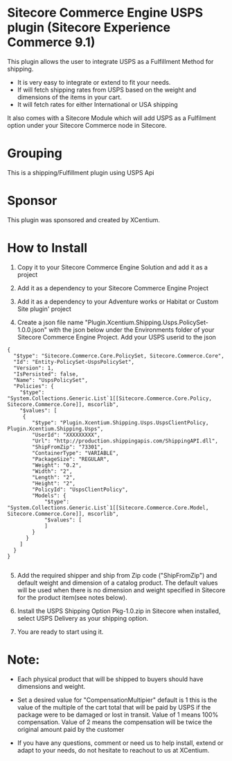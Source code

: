 ﻿
Sitecore Commerce Engine USPS plugin (Sitecore Experience Commerce 9.1)
======================================

This plugin allows the user to integrate USPS as a Fulfillment Method for shipping. 
- It is very easy to integrate or extend to fit your needs.
- If will fetch shipping rates from USPS based on the weight and dimensions of the items in your cart.
- It will fetch rates for either International or USA shipping

It also comes with a Sitecore Module which will add USPS as a Fulfilment option under your Sitecore Commerce node in Sitecore. 

Grouping
========
This is a shipping/Fulfillment plugin using USPS Api

Sponsor
=======
This plugin was sponsored and created by XCentium.

How to Install
==============

1. Copy it to your Sitecore Commerce Engine Solution and add it as a project 

2. Add it as a dependency to your Sitecore Commerce Engine Project

3. Add it as a dependency to your Adventure works or Habitat or Custom Site plugin' project

4. Create a json file name "Plugin.Xcentium.Shipping.Usps.PolicySet-1.0.0.json" with the json below under the Environments folder of your Sitecore Commerce Engine Project. Add your USPS userid to the json

```
{
  "$type": "Sitecore.Commerce.Core.PolicySet, Sitecore.Commerce.Core",
  "Id": "Entity-PolicySet-UspsPolicySet",
  "Version": 1,
  "IsPersisted": false,
  "Name": "UspsPolicySet",
  "Policies": {
    "$type": "System.Collections.Generic.List`1[[Sitecore.Commerce.Core.Policy, Sitecore.Commerce.Core]], mscorlib",
    "$values": [
     {
        "$type": "Plugin.Xcentium.Shipping.Usps.UspsClientPolicy, Plugin.Xcentium.Shipping.Usps",
        "UserId": "XXXXXXXXX",
        "Url": "http://production.shippingapis.com/ShippingAPI.dll",
        "ShipFromZip": "73301",
        "ContainerType": "VARIABLE",
        "PackageSize": "REGULAR",
        "Weight": "0.2",
        "Width": "2",
        "Length": "2",
        "Height": "2",
        "PolicyId": "UspsClientPolicy",
        "Models": {
			"$type": "System.Collections.Generic.List`1[[Sitecore.Commerce.Core.Model, Sitecore.Commerce.Core]], mscorlib",
			"$values": [
			]
        }
      }
    ]
  }
}


```

5. Add the required shipper and ship from Zip code ("ShipFromZip") and default weight and dimension of a catalog product. The default values will be used when there is no dimension and weight specified in Sitecore for the product item(see notes below).

6. Install the USPS Shipping Option Pkg-1.0.zip in Sitecore when installed, select USPS Delivery as your shipping option.

7. You are ready to start using it. 

Note:
=====
- Each physical product that will be shipped to buyers should have dimensions and weight.

- Set a desired value for "CompensationMultipier" default is 1 this is the value of the multiple of the cart total that will be paid by USPS if the package were to be damaged or lost in transit. Value of 1 means 100% compensation. Value of 2 means the compensation will be twice the original amount paid by the customer

- If you have any questions, comment or need us to help install, extend or adapt to your needs, do not hesitate to reachout to us at XCentium.




